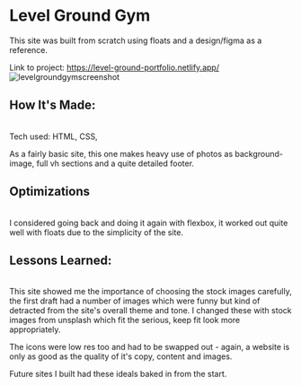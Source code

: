 # Level Ground Gym

This site was built from scratch using floats and a design/figma as a reference.

Link to project: https://level-ground-portfolio.netlify.app/
![levelgroundgymscreenshot](https://user-images.githubusercontent.com/85075266/181391508-9b2607f0-5cb5-49bb-88ab-2bf51c695592.png)


## How It's Made:
<br/>
Tech used: HTML, CSS, 

As a fairly basic site, this one makes heavy use of photos as background-image, full vh sections and a quite detailed footer.

## Optimizations
<br/>
I considered going back and doing it again with flexbox, it worked out quite well with floats due to the simplicity of the site.

## Lessons Learned:
<br/>
This site showed me the importance of choosing the stock images carefully, the first draft had a number of images which were funny but kind of
detracted from the site's overall theme and tone. I changed these with stock images from unsplash which fit the serious, keep fit look more appropriately.

The icons were low res too and had to be swapped out - again, a website is only as good as the quality of it's copy, content and images.

Future sites I built had these ideals baked in from the start.
